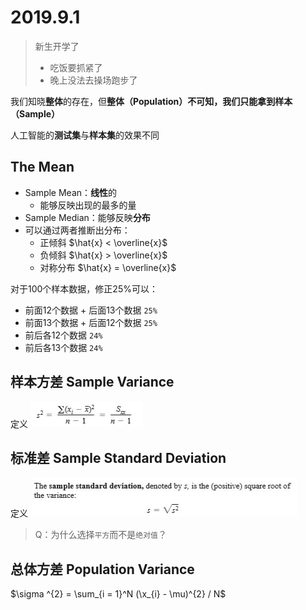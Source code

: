 # 2019.9.1

> 新生开学了
>
> - 吃饭要抓紧了
> - 晚上没法去操场跑步了

我们知晓**整体**的存在，但**整体（Population）**不可知，我们只能拿到**样本（Sample）**

人工智能的**测试集**与**样本集**的效果不同

## The Mean

[//]: # (算是上节课的复习)

- Sample Mean：**线性**的
  - 能够反映出现的最多的量
- Sample Median：能够反映**分布**
- 可以通过两者推断出分布：
  - 正倾斜 $\hat{x} < \overline{x}$
  - 负倾斜 $\hat{x} > \overline{x}$
  - 对称分布 $\hat{x} = \overline{x}$

[//]: # (为什么不用三等分？因为对半分好分)
[//]: # (为什么考虑异常点？数据源于实际，采集数据的时候会出现问题)

对于100个样本数据，修正25%可以：

- 前面12个数据 + 后面13个数据 `25%`
- 前面13个数据 + 后面12个数据 `25%`
- 前后各12个数据 `24%`
- 前后各13个数据 `24%`

## 样本方差 Sample Variance

定义 ![样本方差](../../images/概统/2019.9.2/样本方差.jpg)

## 标准差 Sample Standard Deviation

定义 ![样本标准差](../../images/概统/2019.9.2/样本标准差.jpg)

> Q：为什么选择`平方`而不是`绝对值`？  

## 总体方差 Population Variance

$\sigma ^{2} = \sum_{i = 1}^N (\x_{i} - \mu)^{2} / N$
